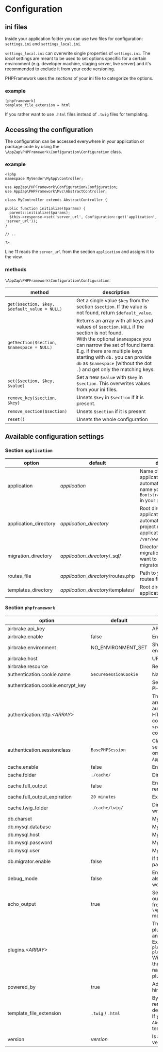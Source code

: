 # Configuration

## ini files

Inside your application folder you can use two files for configuration: `settings.ini` and `settings_local.ini`.

`settings_local.ini` can overwrite single properties of `settings.ini`. The *local* settings are meant to be used to set options specific for a certain environment (e.g. developer machine, staging server, live server) and it's recommended to exclude it from your code versioning.

PHPFramework uses the *sections* of your ini file to categorize the options.

### example

    [phpframework]
    template_file_extension = html

If you rather want to use `.html` files instead of `.twig` files for templating.

## Accessing the configuration

The configuration can be accessed everywhere in your application or package code by using the `\AppZap\PHPFramework\Configuration\Configuration` class.

### example

    <?php
    namespace MyVender\MyApp\Controller;

    use AppZap\PHPFramework\Configuration\Configuration;
    use AppZap\PHPFramework\Mvc\AbstractController;

    class MyController extends AbstractController {

    public function initialize($params) {
      parent::initialize($params);
      $this->response->set('server_url', Configuration::get('application', 'server_url'));
    }

    // ..

    ?>

Line 11 reads the `server_url` from the section `application` and assigns it to the view.

### methods

`\AppZap\PHPFramework\Configuration\Configuration`:

| method | description |
| ------ | ----------- |
| `get($section, $key, $default_value = NULL)` | Get a single value `$key` from the section `$section`. If the value is not found, return `$default_value`.|
| `getSection($section, $namespace = NULL)` | Returns an array with all keys and values of `$section`. `NULL` if the section is not found.<br> With the optional `$namespace` you can narrow the set of found items. E.g. if there are multiple keys starting with `db.` you can provide `db` as `$namespace` (without the dot `.`) and get only the matching keys.
| `set($section, $key, $value)` | Set a new `$value` with `$key` in `$section`. This overwrites values from your ini files.
| `remove_key($section, $key)` | Unsets `$key` in `$section` if it is present. |
| `remove_section($section)` | Unsets `$section` if it is present |
| `reset()` | Unsets the whole configuration |

## Available configuration settings

### Section `application`
| option | default | description |
| ------ | ------- | ----------- |
| application | *application* | Name of your application. It's automatically set to the name you passed to `Bootstrap::bootstrap()` in your `index.php` |
| application_directory | *application_directory* | Root directory for your application. It's automatically set to the project root plus your application name. E.g. `/var/www/myapplication/`. |
| migration_directory | *application_directory*/_sql/ | Directory for your migration files if you want to use the DB migrator. |
| routes_file | *application_directory*/routes.php | Path to your application's routes file. |
| templates_directory | *application_directory*/templates/ |  Root directory for your application's templates |

### Section `phpframework`
| option | default | description |
| ------ | ------- | ----------- |
| airbrake.api_key | | API Key for airbrake |
| airbrake.enable | false | Enables exception logging with airbrake |
| airbrake.environment | NO_ENVIRONMENT_SET | Should be set to distiguish different environments. E.g. `dev`, `staging`, `live` |
| airbrake.host | | URL of your airbrake host |
| airbrake.resource | | Resource to call to log exceptions |
| authentication.cookie.name | `SecureSessionCookie` | Name of the PHPFramework secure cookie |
| authentication.cookie.encrypt_key | | Set to a random string if you want to use the PHPFramework secure cookie |
| authentication.http.*&lt;ARRAY&gt;* | | The keys are the the usernames, the values are the sha1 hashes of the passwords to authenticate via HTTP.<br>HTTP authentication must be enabled per controller class, by setting `$this->require_http_authentication = TRUE` in it's constructor. |
| authentication.sessionclass | `BasePHPSession` | Class for session handling. For all built-in session classes in PHPFramework you can omit the namespace `AppZap\PHPFramework\Authentication`. |
| cache.enable | false | Enables caching globally |
| cache.folder | `./cache/` | Directory for cache files. Must be writable. |
| cache.full_output | false | Enables full output caching. That means the rendered output for each url will be cached. |
| cache.full_output_expiration | `20 minutes` | Expiration duration for the full output cache |
| cache.twig_folder | `./cache/twig/` | Directory for twig cache files. Must be writable |
| db.charset | | MySQL charset |
| db.mysql.database | | MySQL database name |
| db.mysql.host | | MySQL host |
| db.mysql.password | | MySQL password |
| db.mysql.user | | MySQL user |
| db.migrator.enable | false | If true the DB migrator is invoked on every page call |
| debug_mode | false | Enables PHP error_reporting `E_ALL` and should also be used by your application to decide wether to output debugging information |
| echo_output | true | Set to *false* if you don't want to echo the output. In any case you'll get back the output from the `\AppZap\PHPFramework\Bootstrap::bootstrap()` method in your `index.php`|
| plugins.*&lt;ARRAY&gt;* | | The keys are the PHP namespaces of the plugins that you are using in your installation and the value is `1`if you want to activate it. Example:<br>`plugins.MyVendor\MyPackage\FirstPlugin = 1`<br>`plugins.MyVendor\MyPackage\SecondPlugin = 0`<br>Will result in the first plugin being loaded and the second not. You can get the Plugin namespaces from the README files of the plugin packages you're using (hopefully). |
| powered_by | true | Adds a HTML comment to the output with a hint to PHPFramework |
| template_file_extension | `.twig` / `.html` | By default PHPFramwork uses the `TwigView` to render templates. Then `.twig` will be the default template file extension.<br>If you use your own view class based on `AbstractView` then `.html` will be the default template file extension. |
| version | *version* | Is automatically set to the current 2-digit version of PHPFramework, e.g. `1.3`. |
